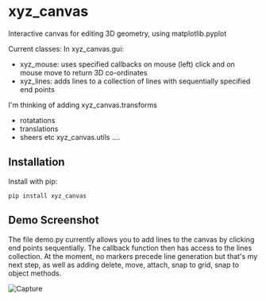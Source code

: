 # xyz_canvas
Interactive canvas for editing 3D geometry, using matplotlib.pyplot

Current classes:
In xyz_canvas.gui:
- xyz_mouse: uses specified callbacks on mouse (left) click and on mouse move to return 3D co-ordinates
- xyz_lines: adds lines to a collection of lines with sequentially specified end points

I'm thinking of adding
xyz_canvas.transforms
- rotatations
- translations
- sheers
  etc
xyz_canvas.utils
 ....

## Installation
Install with pip:
```
pip install xyz_canvas
```

## Demo Screenshot
The file demo.py currently allows you to add lines to the canvas by clicking end points sequentially. The callback function then has access to the lines collection. At the moment, no markers precede line generation but that's my next step, as well as adding delete, move, attach, snap to grid, snap to object methods.

![Capture](https://github.com/user-attachments/assets/80abeb00-da7e-44d8-9379-c7abef099912)
